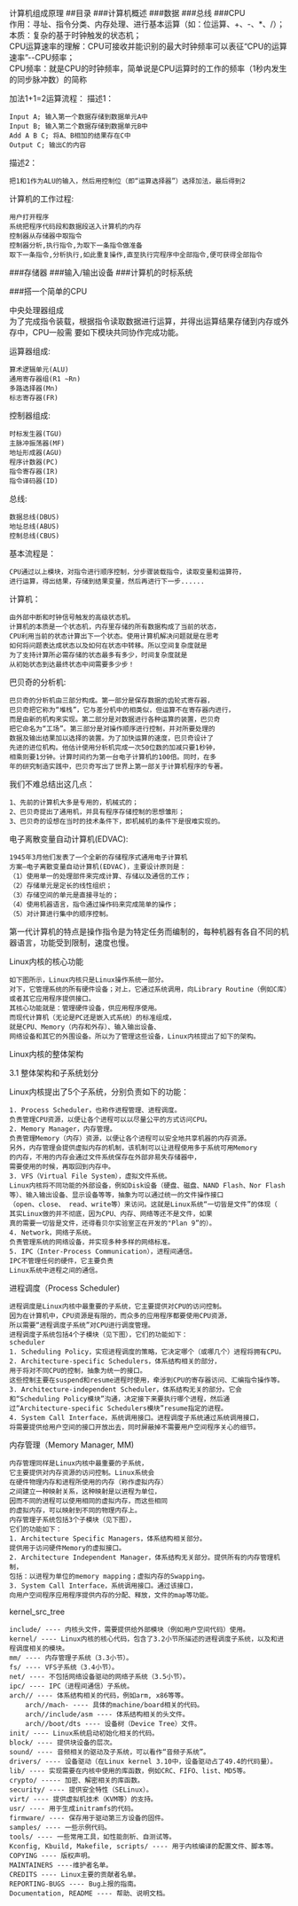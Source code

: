 计算机组成原理
##目录
###计算机概述
###数据
###总线
###CPU  
作用：寻址、指令分类、内存处理、进行基本运算（如：位运算、+、-、*、/）；   
本质：复杂的基于时钟触发的状态机；   
CPU运算速率的理解：CPU可接收并能识别的最大时钟频率可以表征“CPU的运算速率”--CPU频率；  
CPU频率：就是CPU的时钟频率，简单说是CPU运算时的工作的频率（1秒内发生的同步脉冲数）的简称   

加法1+1=2运算流程： 
描述1： 

    Input A; 输入第一个数据存储到数据单元A中
    Input B; 输入第二个数据存储到数据单元B中
    Add A B C; 将A、B相加的结果存在C中
    Output C; 输出C的内容

描述2：

    把1和1作为ALU的输入，然后用控制位（即“运算选择器”）选择加法，最后得到2


计算机的工作过程:

    用户打开程序
    系统把程序代码段和数据段送入计算机的内存
    控制器从存储器中取指令
    控制器分析,执行指令,为取下一条指令做准备
    取下一条指令,分析执行,如此重复操作,直至执行完程序中全部指令,便可获得全部指令

###存储器
###输入/输出设备
###计算机的时标系统

###搭一个简单的CPU

中央处理器组成  
    为了完成指令装载，根据指令读取数据进行运算，并得出运算结果存储到内存或外存中，CPU一般需
要如下模块共同协作完成功能。   

运算器组成:   

    算术逻辑单元(ALU)
    通用寄存器组(R1 ~Rn)
    多路选择器(Mn)
    标志寄存器(FR)

控制器组成:   

    时标发生器(TGU)
    主脉冲振荡器(MF)
    地址形成器(AGU)
    程序计数器(PC)
    指令寄存器(IR)
    指令译码器(ID)

总线:  

    数据总线(DBUS)
    地址总线(ABUS)
    控制总线(CBUS)

基本流程是：

    CPU通过以上模块，对指令进行顺序控制，分步骤装载指令，读取变量和运算符，
    进行运算，得出结果，存储到结果变量，然后再进行下一步......


计算机：

    由外部中断和时钟信号触发的高级状态机。
    计算机的本质是一个状态机，内存里存储的所有数据构成了当前的状态，
    CPU利用当前的状态计算出下一个状态。使用计算机解决问题就是在思考
    如何将问题表达成状态以及如何在状态中转移。所以空间复杂度就是
    为了支持计算所必需存储的状态最多有多少，时间复杂度就是
    从初始状态到达最终状态中间需要多少步！

巴贝奇的分析机:

    巴贝奇的分析机由三部分构成。第一部分是保存数据的齿轮式寄存器，
    巴贝奇把它称为“堆栈”，它与差分机中的相类似，但运算不在寄存器内进行，
    而是由新的机构来实现。第二部分是对数据进行各种运算的装置，巴贝奇
    把它命名为“工场”。第三部分是对操作顺序进行控制，并对所要处理的
    数据及输出结果加以选择的装置。为了加快运算的速度，巴贝奇设计了
    先进的进位机构。他估计使用分析机完成一次50位数的加减只要1秒钟，
    相乘则要1分钟。计算时间约为第一台电子计算机的100倍。同时，在多
    年的研究制造实践中，巴贝奇写出了世界上第一部关于计算机程序的专著。

我们不难总结出这几点：

    1、先前的计算机大多是专用的，机械式的；
    2、巴贝奇提出了通用机，并具有程序存储控制的思想雏形；
    3、巴贝奇的设想在当时的技术条件下，即机械机的条件下是很难实现的。

电子离散变量自动计算机(EDVAC):

    1945年3月他们发表了一个全新的存储程序式通用电子计算机
    方案—电子离散变量自动计算机(EDVAC)，主要设计原则是：
    （1）使用单一的处理部件来完成计算、存储以及通信的工作；
    （2）存储单元是定长的线性组织；
    （3）存储空间的单元是直接寻址的；
    （4）使用机器语言，指令通过操作码来完成简单的操作；
    （5）对计算进行集中的顺序控制。

第一代计算机的特点是操作指令是为特定任务而编制的，每种机器有各自不同的机器语言，功能受到限制，速度也慢。

Linux内核的核心功能

    如下图所示，Linux内核只是Linux操作系统一部分。
    对下，它管理系统的所有硬件设备；对上，它通过系统调用，向Library Routine（例如C库）或者其它应用程序提供接口。
    其核心功能就是：管理硬件设备，供应用程序使用。
    而现代计算机（无论是PC还是嵌入式系统）的标准组成，
    就是CPU、Memory（内存和外存）、输入输出设备、
    网络设备和其它的外围设备。所以为了管理这些设备，Linux内核提出了如下的架构。

Linux内核的整体架构


3.1 整体架构和子系统划分

Linux内核提出了5个子系统，分别负责如下的功能：

    1. Process Scheduler，也称作进程管理、进程调度。
    负责管理CPU资源，以便让各个进程可以以尽量公平的方式访问CPU。
    2. Memory Manager，内存管理。
    负责管理Memory（内存）资源，以便让各个进程可以安全地共享机器的内存资源。
    另外，内存管理会提供虚拟内存的机制，该机制可以让进程使用多于系统可用Memory
    的内存，不用的内存会通过文件系统保存在外部非易失存储器中，
    需要使用的时候，再取回到内存中。
    3. VFS（Virtual File System），虚拟文件系统。
    Linux内核将不同功能的外部设备，例如Disk设备（硬盘、磁盘、NAND Flash、Nor Flash等）、输入输出设备、显示设备等等，抽象为可以通过统一的文件操作接口
    （open、close、 read、write等）来访问。这就是Linux系统“一切皆是文件”的体现（
    其实Linux做的并不彻底，因为CPU、内存、网络等还不是文件，如果
    真的需要一切皆是文件，还得看贝尔实验室正在开发的"Plan 9”的）。
    4. Network，网络子系统。
    负责管理系统的网络设备，并实现多种多样的网络标准。
    5. IPC（Inter-Process Communication），进程间通信。
    IPC不管理任何的硬件，它主要负责
    Linux系统中进程之间的通信。

进程调度（Process Scheduler)

    进程调度是Linux内核中最重要的子系统，它主要提供对CPU的访问控制。
    因为在计算机中，CPU资源是有限的，而众多的应用程序都要使用CPU资源，
    所以需要“进程调度子系统”对CPU进行调度管理。
    进程调度子系统包括4个子模块（见下图），它们的功能如下：
    scheduler
    1. Scheduling Policy，实现进程调度的策略，它决定哪个（或哪几个）进程将拥有CPU。
    2. Architecture-specific Schedulers，体系结构相关的部分，
    用于将对不同CPU的控制，抽象为统一的接口。
    这些控制主要在suspend和resume进程时使用，牵涉到CPU的寄存器访问、汇编指令操作等。
    3. Architecture-independent Scheduler，体系结构无关的部分。它会和“Scheduling Policy模块”沟通，决定接下来要执行哪个进程，然后通过“Architecture-specific Schedulers模块”resume指定的进程。
    4. System Call Interface，系统调用接口。进程调度子系统通过系统调用接口，
    将需要提供给用户空间的接口开放出去，同时屏蔽掉不需要用户空间程序关心的细节。


内存管理（Memory Manager, MM)

    内存管理同样是Linux内核中最重要的子系统，
    它主要提供对内存资源的访问控制。Linux系统会
    在硬件物理内存和进程所使用的内存（称作虚拟内存）
    之间建立一种映射关系，这种映射是以进程为单位，
    因而不同的进程可以使用相同的虚拟内存，而这些相同
    的虚拟内存，可以映射到不同的物理内存上。
    内存管理子系统包括3个子模块（见下图），
    它们的功能如下：
    1. Architecture Specific Managers，体系结构相关部分。
    提供用于访问硬件Memory的虚拟接口。
    2. Architecture Independent Manager，体系结构无关部分。提供所有的内存管理机制，
    包括：以进程为单位的memory mapping；虚拟内存的Swapping。
    3. System Call Interface，系统调用接口。通过该接口，
    向用户空间程序应用程序提供内存的分配、释放，文件的map等功能。

kernel_src_tree

    include/ ---- 内核头文件，需要提供给外部模块（例如用户空间代码）使用。
    kernel/ ---- Linux内核的核心代码，包含了3.2小节所描述的进程调度子系统，以及和进程调度相关的模块。
    mm/ ---- 内存管理子系统（3.3小节）。
    fs/ ---- VFS子系统（3.4小节）。
    net/ ---- 不包括网络设备驱动的网络子系统（3.5小节）。
    ipc/ ---- IPC（进程间通信）子系统。
    arch// ---- 体系结构相关的代码，例如arm, x86等等。 
        arch//mach- ---- 具体的machine/board相关的代码。 
        arch//include/asm ---- 体系结构相关的头文件。 
        arch//boot/dts ---- 设备树（Device Tree）文件。
    init/ ---- Linux系统启动初始化相关的代码。 
    block/ ---- 提供块设备的层次。 
    sound/ ---- 音频相关的驱动及子系统，可以看作“音频子系统”。 
    drivers/ ---- 设备驱动（在Linux kernel 3.10中，设备驱动占了49.4的代码量）。
    lib/ ---- 实现需要在内核中使用的库函数，例如CRC、FIFO、list、MD5等。 
    crypto/ ----- 加密、解密相关的库函数。 
    security/ ---- 提供安全特性（SELinux）。 
    virt/ ---- 提供虚拟机技术（KVM等）的支持。 
    usr/ ---- 用于生成initramfs的代码。 
    firmware/ ---- 保存用于驱动第三方设备的固件。
    samples/ ---- 一些示例代码。 
    tools/ ---- 一些常用工具，如性能剖析、自测试等。
    Kconfig, Kbuild, Makefile, scripts/ ---- 用于内核编译的配置文件、脚本等。
    COPYING ---- 版权声明。 
    MAINTAINERS ----维护者名单。 
    CREDITS ---- Linux主要的贡献者名单。 
    REPORTING-BUGS ---- Bug上报的指南。
    Documentation, README ---- 帮助、说明文档。




